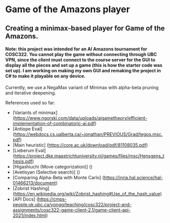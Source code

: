 # Game of the Amazons player

## Creating a minimax-based player for Game of the Amazons.

#### Note: this project was intended for an AI Amazons tournament for COSC322. You cannot play the game without connecting through UBC VPN, since the client must connect to the course server for the GUI to display all the pieces and set up a game (this is how the starter code was set up). I am working on making my own GUI and remaking the project in C# to make it playable on any device. 

Currently, we use a NegaMax variant of Minimax with alpha-beta pruning and iterative deepening.

References used so far:
- [Variants of minimax] (https://www.ngorski.com/data/uploads/aigametheory/efficient-implementation-of-combinatoric-ai.pdf)
- [Antiope Eval] (https://webdocs.cs.ualberta.ca/~jonathan/PREVIOUS/Grad/tegos.msc.pdf)
- [Main heuristic] (https://core.ac.uk/download/pdf/81108035.pdf)
- [Lieberum Eval] (https://project.dke.maastrichtuniversity.nl/games/files/msc/Hensgens_thesis.pdf)
- [Higashiuchi (Move categorization)] ()
- [Avetisyan (Selective search)] ()
- [Comparing Alpha-Beta with Monte Carlo] (https://inria.hal.science/hal-01466213/document)
- [Zobrist Hashing] (https://en.wikipedia.org/wiki/Zobrist_hashing#Use_of_the_hash_value)
- [API Docs] (https://cmps-people.ok.ubc.ca/yongg/teaching/cosc322/project-and-assignments/cosc322-game-client-2.1/game-client-api-2021/index.html)

